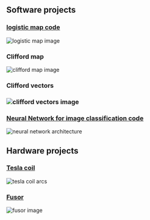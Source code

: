 
## Software projects 

### [logistic map code](https://github.com/blbadger/logistic-map)

![logistic map image]({{https://blbadger.github.io}}/Logistic_zoom.png)

### Clifford map

![clifford map image]({{https://blbadger.github.io}}clifford_attractor(9,9).png)

### Clifford vectors 

### ![clifford vectors image]({{https://blbadger.github.io}}clifford_attractor_vectors(9,9).png)

### [Neural Network for image classification code](https://github.com/blbadger/neural-network) 

![neural network architecture]({{https://blbadger.github.io}}cNN_architecture.png)
 	
## Hardware projects

### [Tesla coil](/tesla-coils.md)

![tesla coil arcs](https://blbadger.github.io/newtesla.jpg)


### [Fusor](/fusor.md)

![fusor image]({{https://blbadger.github.io}}fusor-1-1.png)

